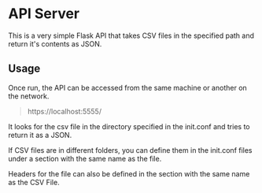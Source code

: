 # API Server

This is a very simple Flask API that takes CSV files in the specified path and return it's contents as JSON.


## Usage

Once run, the API can be accessed from the same machine or another on the network.

> https://localhost:5555/<csv file>

It looks for the csv file in the directory specified in the init.conf and tries to return it as a JSON.

If CSV files are in different folders, you can define them in the init.conf files under a section with the same name as the file.

Headers for the file can also be defined in the section with the same name as the CSV File.
